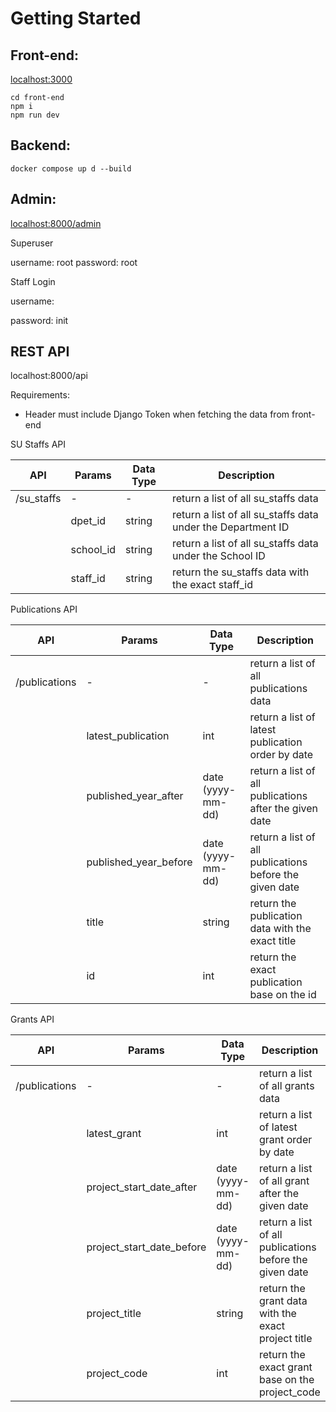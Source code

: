 # Getting Started

## Front-end:

[localhost:3000](http://localhost:3000)

```
cd front-end
npm i
npm run dev
```

## Backend:

```
docker compose up d --build
```

## Admin:

[localhost:8000/admin](http://localhost:8000/admin)

Superuser

username: root
password: root

Staff Login

username: <Staff ID>

password: init<Staff ID>

## REST API

localhost:8000/api

Requirements:

- Header must include Django Token when fetching the data from front-end

SU Staffs API

| API  | Params | Data Type | Description |
| --- | --- | --- | --- |
| /su_staffs | - | - | return a list of all su_staffs data |
|  | dpet_id | string | return a list of all su_staffs data under the Department ID |
|  | school_id | string | return a list of all su_staffs data under the School ID |
|  | staff_id | string | return the su_staffs data with the exact staff_id |

Publications API

| API  | Params | Data Type | Description |
| --- | --- | --- | --- |
| /publications | - | - | return a list of all publications data |
|  | latest_publication | int | return a list of latest publication order by date |
|  | published_year_after | date (yyyy-mm-dd) | return a list of all publications after the given date |
|  | published_year_before | date (yyyy-mm-dd) | return a list of all publications before the given date |
|  | title | string | return the publication data with the exact title |
|  | id | int | return the exact publication base on the id |

Grants API

| API  | Params | Data Type | Description |
| --- | --- | --- | --- |
| /publications | - | - | return a list of all grants data |
|  | latest_grant | int | return a list of latest grant order by date |
|  | project_start_date_after | date (yyyy-mm-dd) | return a list of all grant after the given date |
|  | project_start_date_before | date (yyyy-mm-dd) | return a list of all publications before the given date |
|  | project_title | string | return the grant data with the exact project title |
|  | project_code | int | return the exact grant base on the project_code |
